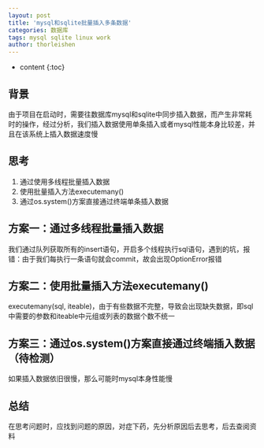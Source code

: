 ```yaml
---
layout: post
title: 'mysql和sqlite批量插入多条数据'
categories: 数据库
tags: mysql sqlite linux work
author: thorleishen
---
```


* content
{:toc}
## 背景

由于项目在启动时，需要往数据库mysql和sqlite中同步插入数据，而产生非常耗时的操作，经过分析，我们插入数据使用单条插入或者mysql性能本身比较差，并且在该系统上插入数据速度慢



## 思考

1. 通过使用多线程批量插入数据
2. 使用批量插入方法executemany()
3. 通过os.system()方案直接通过终端单条插入数据



## 方案一：通过多线程批量插入数据

我们通过队列获取所有的insert语句，开启多个线程执行sql语句，遇到的坑，报错：由于我们每执行一条语句就会commit，故会出现OptionError报错



## 方案二：使用批量插入方法executemany()

executemany(sql, iteable)，由于有些数据不完整，导致会出现缺失数据，即sql中需要的参数和iteable中元组或列表的数据个数不统一



## 方案三：通过os.system()方案直接通过终端插入数据（待检测）

如果插入数据依旧很慢，那么可能时mysql本身性能慢



## 总结

在思考问题时，应找到问题的原因，对症下药，先分析原因后去思考，后去查阅资料


